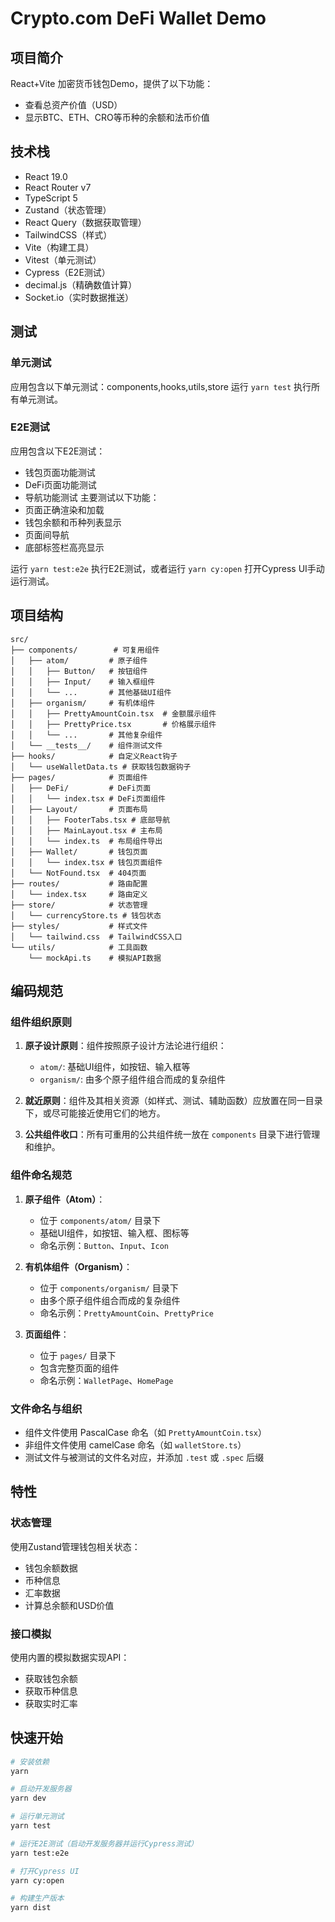 # Crypto.com DeFi Wallet Demo

## 项目简介

React+Vite 加密货币钱包Demo，提供了以下功能：

- 查看总资产价值（USD）
- 显示BTC、ETH、CRO等币种的余额和法币价值

## 技术栈

- React 19.0
- React Router v7
- TypeScript 5
- Zustand（状态管理）
- React Query（数据获取管理）
- TailwindCSS（样式）
- Vite（构建工具）
- Vitest（单元测试）
- Cypress（E2E测试）
- decimal.js（精确数值计算）
- Socket.io（实时数据推送）

## 测试

### 单元测试

应用包含以下单元测试：components,hooks,utils,store
运行 `yarn test` 执行所有单元测试。

### E2E测试

应用包含以下E2E测试：

- 钱包页面功能测试
- DeFi页面功能测试
- 导航功能测试
  主要测试以下功能：
- 页面正确渲染和加载
- 钱包余额和币种列表显示
- 页面间导航
- 底部标签栏高亮显示

运行 `yarn test:e2e` 执行E2E测试，或者运行 `yarn cy:open` 打开Cypress UI手动运行测试。

## 项目结构

```
src/
├── components/        # 可复用组件
│   ├── atom/         # 原子组件
│   │   ├── Button/   # 按钮组件
│   │   ├── Input/    # 输入框组件
│   │   └── ...       # 其他基础UI组件
│   ├── organism/     # 有机体组件
│   │   ├── PrettyAmountCoin.tsx  # 金额展示组件
│   │   ├── PrettyPrice.tsx       # 价格展示组件
│   │   └── ...       # 其他复杂组件
│   └── __tests__/    # 组件测试文件
├── hooks/            # 自定义React钩子
│   └── useWalletData.ts # 获取钱包数据钩子
├── pages/            # 页面组件
│   ├── DeFi/         # DeFi页面
│   │   └── index.tsx # DeFi页面组件
│   ├── Layout/       # 页面布局
│   │   ├── FooterTabs.tsx # 底部导航
│   │   ├── MainLayout.tsx # 主布局
│   │   └── index.ts  # 布局组件导出
│   ├── Wallet/       # 钱包页面
│   │   └── index.tsx # 钱包页面组件
│   └── NotFound.tsx  # 404页面
├── routes/           # 路由配置
│   └── index.tsx     # 路由定义
├── store/            # 状态管理
│   └── currencyStore.ts # 钱包状态
├── styles/           # 样式文件
│   └── tailwind.css  # TailwindCSS入口
└── utils/            # 工具函数
    └── mockApi.ts    # 模拟API数据
```

## 编码规范

### 组件组织原则

1. **原子设计原则**：组件按照原子设计方法论进行组织：

   - `atom/`: 基础UI组件，如按钮、输入框等
   - `organism/`: 由多个原子组件组合而成的复杂组件

2. **就近原则**：组件及其相关资源（如样式、测试、辅助函数）应放置在同一目录下，或尽可能接近使用它们的地方。

3. **公共组件收口**：所有可重用的公共组件统一放在 `components` 目录下进行管理和维护。

### 组件命名规范

1. **原子组件（Atom）**：

   - 位于 `components/atom/` 目录下
   - 基础UI组件，如按钮、输入框、图标等
   - 命名示例：`Button`、`Input`、`Icon`

2. **有机体组件（Organism）**：

   - 位于 `components/organism/` 目录下
   - 由多个原子组件组合而成的复杂组件
   - 命名示例：`PrettyAmountCoin`、`PrettyPrice`

3. **页面组件**：
   - 位于 `pages/` 目录下
   - 包含完整页面的组件
   - 命名示例：`WalletPage`、`HomePage`

### 文件命名与组织

- 组件文件使用 PascalCase 命名（如 `PrettyAmountCoin.tsx`）
- 非组件文件使用 camelCase 命名（如 `walletStore.ts`）
- 测试文件与被测试的文件名对应，并添加 `.test` 或 `.spec` 后缀

## 特性

### 状态管理

使用Zustand管理钱包相关状态：

- 钱包余额数据
- 币种信息
- 汇率数据
- 计算总余额和USD价值

### 接口模拟

使用内置的模拟数据实现API：

- 获取钱包余额
- 获取币种信息
- 获取实时汇率

## 快速开始

```bash
# 安装依赖
yarn

# 启动开发服务器
yarn dev

# 运行单元测试
yarn test

# 运行E2E测试（启动开发服务器并运行Cypress测试）
yarn test:e2e

# 打开Cypress UI
yarn cy:open

# 构建生产版本
yarn dist
```
